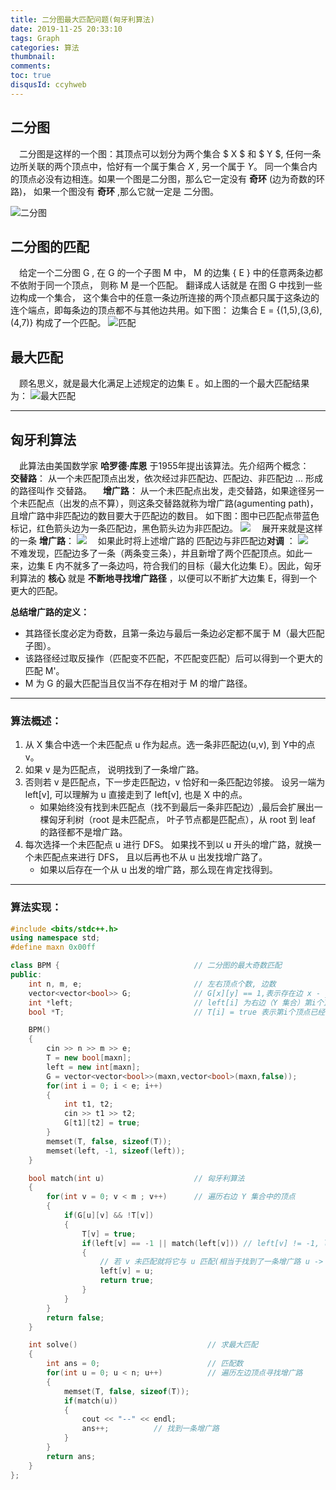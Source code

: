 ```yaml
---
title: 二分图最大匹配问题(匈牙利算法)
date: 2019-11-25 20:33:10
tags: Graph
categories: 算法 
thumbnail: 
comments: 
toc: true
disqusId: ccyhweb
---
```


## 二分图

&emsp;二分图是这样的一个图：其顶点可以划分为两个集合 $ X $ 和 $ Y $, 任何一条边所关联的两个顶点中，恰好有一个属于集合 $X$ , 另一个属于 $Y$。 同一个集合内的顶点必没有边相连。如果一个图是二分图，那么它一定没有 **奇环** (边为奇数的环路)， 如果一个图没有 **奇环** ,那么它就一定是 二分图。

<!-- more -->

![二分图](https://hexoblog-1257022783.cos.ap-chengdu.myqcloud.com/binaryGraph/bm.PNG#pic_center)

## 二分图的匹配

&emsp;给定一个二分图 G , 在 G 的一个子图 M 中， M 的边集 { E } 中的任意两条边都不依附于同一个顶点， 则称 M 是一个匹配。 翻译成人话就是 在图 G 中找到一些边构成一个集合， 这个集合中的任意一条边所连接的两个顶点都只属于这条边的连个端点，即每条边的顶点都不与其他边共用。如下图： 边集合 E = {(1,5),(3,6),(4,7)} 构成了一个匹配。
 ![匹配](https://hexoblog-1257022783.cos.ap-chengdu.myqcloud.com/binaryGraph/match.PNG#pic_center)

 ## 最大匹配

 &emsp;顾名思义，就是最大化满足上述规定的边集 E 。如上图的一个最大匹配结果为：
 ![最大匹配](https://hexoblog-1257022783.cos.ap-chengdu.myqcloud.com/binaryGraph/maxmatch.PNG#pic_center)
 
---

## 匈牙利算法
&emsp;此算法由美国数学家 **哈罗德·库恩** 于1955年提出该算法。先介绍两个概念：
&emsp;**交替路**： 从一个未匹配顶点出发，依次经过非匹配边、匹配边、非匹配边 ... 形成的路径叫作 交替路。
&emsp;**增广路**： 从一个未匹配点出发，走交替路，如果途径另一个未匹配点（出发的点不算），则这条交替路就称为增广路(agumenting path)，且增广路中非匹配边的数目要大于匹配边的数目。 如下图：图中已匹配点带蓝色标记，红色箭头边为一条匹配边，黑色箭头边为非匹配边。
![](https://hexoblog-1257022783.cos.ap-chengdu.myqcloud.com/binaryGraph/m.PNG#pic_center)
&emsp;展开来就是这样的一条 **增广路**：
![](https://hexoblog-1257022783.cos.ap-chengdu.myqcloud.com/binaryGraph/road.PNG#pic_center)
&emsp;如果此时将上述增广路的 匹配边与非匹配边**对调** ：
![](https://hexoblog-1257022783.cos.ap-chengdu.myqcloud.com/binaryGraph/nroad.PNG#pic_center)
&emsp;不难发现，匹配边多了一条（两条变三条），并且新增了两个匹配顶点。如此一来，边集 E 内不就多了一条边吗，符合我们的目标（最大化边集 E）。因此，匈牙利算法的 **核心** 就是 **不断地寻找增广路径** ，以便可以不断扩大边集 E，得到一个更大的匹配。

**总结增广路的定义：**
* 其路径长度必定为奇数，且第一条边与最后一条边必定都不属于 M（最大匹配子图）。
* 该路径经过取反操作（匹配变不匹配，不匹配变匹配）后可以得到一个更大的匹配 M'。
* M 为 G 的最大匹配当且仅当不存在相对于 M 的增广路径。

---

### 算法概述：
1. 从 X 集合中选一个未匹配点 u 作为起点。选一条非匹配边(u,v), 到 Y中的点 v。
2. 如果 v 是为匹配点， 说明找到了一条增广路。
3. 否则若 v 是匹配点，下一步走匹配边，v 恰好和一条匹配边邻接。 设另一端为 left[v], 可以理解为 u 直接走到了 left[v], 也是 X 中的点。
    * 如果始终没有找到未匹配点（找不到最后一条非匹配边）,最后会扩展出一棵匈牙利树（root 是未匹配点， 叶子节点都是匹配点），从 root 到 leaf 的路径都不是增广路。
4. 每次选择一个未匹配点 u 进行 DFS。 如果找不到以 u 开头的增广路，就换一个未匹配点来进行 DFS， 且以后再也不从 u 出发找增广路了。
    * 如果以后存在一个从 u 出发的增广路，那么现在肯定找得到。

---

### 算法实现：
```c++
#include <bits/stdc++.h>
using namespace std;
#define maxn 0x00ff

class BPM { 							 // 二分图的最大奇数匹配
public:
	int n, m, e;						 // 左右顶点个数, 边数
	vector<vector<bool>> G;	     		 // G[x][y] == 1,表示存在边 x - y
	int *left; 				  			 // left[i] 为右边（Y 集合）第i个顶点的匹配顶点编号
	bool *T;						 	 // T[i] = true 表示第i个顶点已经被标记已匹配

	BPM() 
	{
		cin >> n >> m >> e;
		T = new bool[maxn];
		left = new int[maxn];
		G = vector<vector<bool>>(maxn,vector<bool>(maxn,false));
		for(int i = 0; i < e; i++)
		{
			int t1, t2;
			cin >> t1 >> t2;
			G[t1][t2] = true;
		}
		memset(T, false, sizeof(T));
		memset(left, -1, sizeof(left));
	}

	bool match(int u)					 // 匈牙利算法
	{
		for(int v = 0; v < m ; v++)		 // 遍历右边 Y 集合中的顶点
		{
			if(G[u][v] && !T[v])
			{
				T[v] = true;
				if(left[v] == -1 || match(left[v]))	// left[v] != -1, left[v] 是 v 的匹配边
				{
					// 若 v 未匹配就将它与 u 匹配(相当于找到了一条增广路 u -> v)，否则通过 v 的匹配点继续找未匹配点
					left[v] = u;
					return true;
				}
			}
		}
		return false;
	}

	int solve() 							// 求最大匹配
	{
		int ans = 0;			            // 匹配数
		for(int u = 0; u < n; u++) 			// 遍历左边顶点寻找增广路
		{
			memset(T, false, sizeof(T));
			if(match(u))
			{
				cout << "--" << endl; 
				ans++; 			// 找到一条增广路
			}
		}
		return ans;
	}
};
```

 